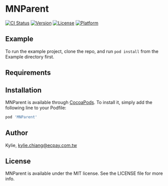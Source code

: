 # MNParent

[![CI Status](https://img.shields.io/travis/Kylie/MNParent.svg?style=flat)](https://travis-ci.org/Kylie/MNParent)
[![Version](https://img.shields.io/cocoapods/v/MNParent.svg?style=flat)](https://cocoapods.org/pods/MNParent)
[![License](https://img.shields.io/cocoapods/l/MNParent.svg?style=flat)](https://cocoapods.org/pods/MNParent)
[![Platform](https://img.shields.io/cocoapods/p/MNParent.svg?style=flat)](https://cocoapods.org/pods/MNParent)

## Example

To run the example project, clone the repo, and run `pod install` from the Example directory first.

## Requirements

## Installation

MNParent is available through [CocoaPods](https://cocoapods.org). To install
it, simply add the following line to your Podfile:

```ruby
pod 'MNParent'
```

## Author

Kylie, kylie.chiang@ecpay.com.tw

## License

MNParent is available under the MIT license. See the LICENSE file for more info.
